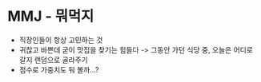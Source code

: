 # MMJ - 뭐먹지
- 직장인들이 항상 고민하는 것
- 귀찮고 바쁜데 굳이 맛집을 찾기는 힘들다
-> 그동안 가던 식당 중, 오늘은 어디로 갈지 랜덤으로 골라주기
- 점수로 가중치도 둬 볼까...?
